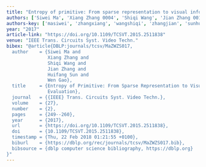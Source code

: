 ```yaml
---
title: "Entropy of primitive: From sparse representation to visual information evaluation"
authors: ['Siwei Ma', 'Xiang Zhang 0004', 'Shiqi Wang', 'Jian Zhang 0018', 'Huifang Sun', 'Wen Gao 0001']
authors-key: ['masiwei', 'zhangxiang', 'wangshiqi', 'zhangjian', 'sunhuifang', 'gaowen']
year: "2017"
article-link: "https://doi.org/10.1109/TCSVT.2015.2511838"
venue: "IEEE Trans. Circuits Syst. Video Techn."
bibex: "@article{DBLP:journals/tcsv/MaZWZS017,
  author    = {Siwei Ma and
               Xiang Zhang and
               Shiqi Wang and
               Jian Zhang and
               Huifang Sun and
               Wen Gao},
  title     = {Entropy of Primitive: From Sparse Representation to Visual Information
               Evaluation},
  journal   = {{IEEE} Trans. Circuits Syst. Video Techn.},
  volume    = {27},
  number    = {2},
  pages     = {249--260},
  year      = {2017},
  url       = {https://doi.org/10.1109/TCSVT.2015.2511838},
  doi       = {10.1109/TCSVT.2015.2511838},
  timestamp = {Thu, 22 Feb 2018 01:21:55 +0100},
  biburl    = {https://dblp.org/rec/journals/tcsv/MaZWZS017.bib},
  bibsource = {dblp computer science bibliography, https://dblp.org}
}"
---
```


